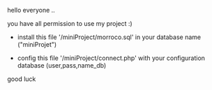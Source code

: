 hello everyone ..

you have all permission to use my project :)

- install this file '/miniProject/morroco.sql' in your database name ("miniProjet")

- config this file '/miniProject/connect.php' with your configuration database (user,pass,name_db)

good luck
